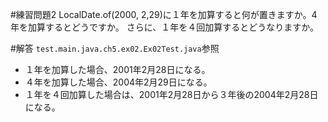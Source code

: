 #練習問題2
LocalDate.of(2000, 2,29)に１年を加算すると何が置きますか。4年を加算するとどうですか。
さらに、１年を４回加算するとどうなりますか。


#解答
`test.main.java.ch5.ex02.Ex02Test.java`参照


- １年を加算した場合、2001年2月28日になる。
- ４年を加算した場合、2004年2月29日になる。
- １年を４回加算した場合は、2001年2月28日から３年後の2004年2月28日になる。